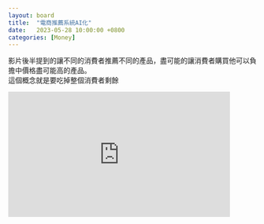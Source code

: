 ```yaml
---
layout: board
title:  "電商推薦系統AI化"
date:   2023-05-28 10:00:00 +0800
categories: [Money]
---
```


影片後半提到的讓不同的消費者推薦不同的產品，盡可能的讓消費者購買他可以負擔中價格盡可能高的產品。  
這個概念就是要吃掉整個消費者剩餘  
<iframe width="450" height="255" src="https://www.youtube.com/embed/sNwba7VaAaQ" title="YouTube video player" frameborder="0" ></iframe>